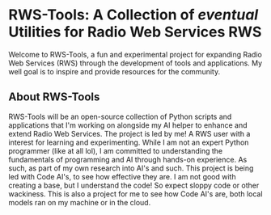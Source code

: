 # RWS-Tools: A Collection of *eventual* Utilities for Radio Web Services RWS
Welcome to RWS-Tools, a fun and experimental project for expanding Radio Web Services (RWS) through the development of tools and applications. My well goal is to inspire and provide resources for the community.

## About RWS-Tools 
RWS-Tools will be an open-source collection of Python scripts and applications that I'm working on alongside my AI helper to enhance and extend Radio Web Services. The project is led by me! A RWS user with a interest for learning and experimenting. While I am not an expert Python programmer (like at all lol), I am committed to understanding the fundamentals of programming and AI through hands-on experience. As such, as part of my own research into AI's and such. This project is being led with Code AI's, to see how effective they are. I am not good with creating a base, but I understand the code! So expect sloppy code or other wackiness. This is also a project for me to see how Code AI's are, both local models ran on my machine or in the cloud. 

